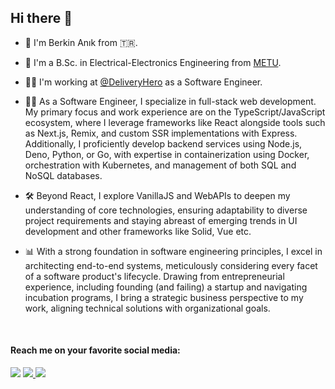 ## Hi there 👋

- 📛 I'm Berkin Anık from 🇹🇷.

- 🏫 I'm a B.Sc. in Electrical-Electronics Engineering from [METU](https://metu.edu.tr/).

- 🧑‍💼 I'm working at [@DeliveryHero](https://github.com/deliveryhero) as a Software Engineer.

- 👨‍💻 As a Software Engineer, I specialize in full-stack web development. My primary focus and work experience are on the TypeScript/JavaScript ecosystem, where I leverage frameworks like React alongside tools such as Next.js, Remix, and custom SSR implementations with Express. Additionally, I proficiently develop backend services using Node.js, Deno, Python, or Go, with expertise in containerization using Docker, orchestration with Kubernetes, and management of both SQL and NoSQL databases.

- 🛠️ Beyond React, I explore VanillaJS and WebAPIs to deepen my understanding of core technologies, ensuring adaptability to diverse project requirements and staying abreast of emerging trends in UI development and other frameworks like Solid, Vue etc.

- 📊 With a strong foundation in software engineering principles, I excel in architecting end-to-end systems, meticulously considering every facet of a software product's lifecycle. Drawing from entrepreneurial experience, including founding (and failing) a startup and navigating incubation programs, I bring a strategic business perspective to my work, aligning technical solutions with organizational goals.
<br/>

#### Reach me on your favorite social media:
![](https://komarev.com/ghpvc/?username=berkinanik&color=blue)
<a href="https://linkedin.com/in/berkinanik/">
  <img src="https://img.shields.io/badge/linkedin-%230077B5.svg?style=for-the-badge&logo=linkedin&logoColor=white" />
</a>
<a href="https://twitter.com/berkinanik">
  <img src="https://img.shields.io/badge/twitter-%231DA1F2.svg?style=for-the-badge&logo=Twitter&logoColor=white" />
</a>
<br/><br/><br/>
